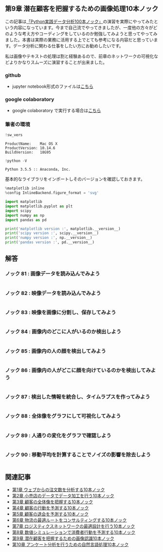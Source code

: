 
## 第9章 潜在顧客を把握するための画像処理10本ノック

この記事は[「Python実践データ分析100本ノック」](https://www.amazon.co.jp/dp/B07ZSGSN9S/ref=dp-kindle-redirect?_encoding=UTF8&btkr=1)の演習を実際にやってみたという内容になっています。今まで自己流でやってきましたが、一度他の方々がどのような考え方やコーディングをしているのか勉強してみようと思ってやってみました。本書は実際の業務に活用する上でとても参考になる内容だと思っています。データ分析に関わる仕事をしたい方にお勧めしたいです。

私は画像やテキストの処理は割と経験あるので、前章のネットワークの可視化などよりかなりスムーズに演習することが出来ました。

### github
- jupyter notebook形式のファイルは[こちら](https://github.com/hiroshi0530/wa-src/blob/master/ml/data100/09/09_nb.ipynb)

### google colaboratory
- google colaboratory で実行する場合は[こちら](https://colab.research.google.com/github/hiroshi0530/wa-src/blob/master/ml/data100/09/09_nb.ipynb)

### 筆者の環境


```python
!sw_vers
```

    ProductName:	Mac OS X
    ProductVersion:	10.14.6
    BuildVersion:	18G95



```python
!python -V
```

    Python 3.5.5 :: Anaconda, Inc.


基本的なライブラリをインポートしそのバージョンを確認しておきます。


```python
%matplotlib inline
%config InlineBackend.figure_format = 'svg'

import matplotlib
import matplotlib.pyplot as plt
import scipy
import numpy as np
import pandas as pd

print('matplotlib version :', matplotlib.__version__)
print('scipy version :', scipy.__version__)
print('numpy version :', np.__version__)
print('pandas version :', pd.__version__)
```

## 解答

### ノック 81 : 画像データを読み込んでみよう 


```python

```

### ノック 82 : 映像データを読み込んでみよう


```python

```

### ノック 83 : 映像を画像に分割し、保存してみよう


```python

```

### ノック 84 : 画像内のどこに人がいるのか検出しよう


```python

```

### ノック 85 : 画像内の人の顔を検出してみよう


```python

```

### ノック 86 : 画像内の人がどこに顔を向けているのかを検出してみよう


```python

```

### ノック 87 : 検出した情報を統合し、タイムラプスを作ってみよう


```python

```

### ノック 88 : 全体像をグラフにして可視化してみよう


```python

```

### ノック 89 : 人通りの変化をグラフで確認しよう


```python

```

### ノック 90 : 移動平均を計算することでノイズの影響を除去しよう


```python

```

## 関連記事
- [第1章 ウェブからの注文数を分析する10本ノック](/ml/data100/01/)
- [第2章 小売店のデータでデータ加工を行う10本ノック](/ml/data100/02/)
- [第3章 顧客の全体像を把握する10本ノック](/ml/data100/03/)
- [第4章 顧客の行動を予測する10本ノック](/ml/data100/04/)
- [第5章 顧客の退会を予測する10本ノック](/ml/data100/05/)
- [第6章 物流の最適ルートをコンサルティングする10本ノック](/ml/data100/06/)
- [第7章 ロジスティクスネットワークの最適設計を行う10本ノック](/ml/data100/07/)
- [第8章 数値シミュレーションで消費者行動を予測する10本ノック](/ml/data100/08/)
- [第9章 潜在顧客を把握するための画像認識10本ノック](/ml/data100/09/)
- [第10章 アンケート分析を行うための自然言語処理10本ノック](/ml/data100/10/)
